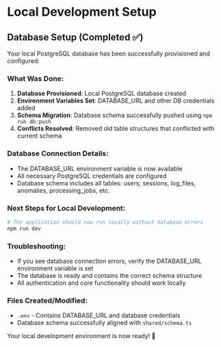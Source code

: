 # Local Development Setup

## Database Setup (Completed ✅)

Your local PostgreSQL database has been successfully provisioned and configured:

### What Was Done:
1. **Database Provisioned**: Local PostgreSQL database created
2. **Environment Variables Set**: DATABASE_URL and other DB credentials added
3. **Schema Migration**: Database schema successfully pushed using `npm run db:push`
4. **Conflicts Resolved**: Removed old table structures that conflicted with current schema

### Database Connection Details:
- The DATABASE_URL environment variable is now available
- All necessary PostgreSQL credentials are configured
- Database schema includes all tables: users, sessions, log_files, anomalies, processing_jobs, etc.

### Next Steps for Local Development:
```bash
# The application should now run locally without database errors
npm run dev
```

### Troubleshooting:
- If you see database connection errors, verify the DATABASE_URL environment variable is set
- The database is ready and contains the correct schema structure
- All authentication and core functionality should work locally

### Files Created/Modified:
- `.env` - Contains DATABASE_URL and database credentials
- Database schema successfully aligned with `shared/schema.ts`

Your local development environment is now ready! 🚀